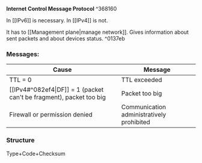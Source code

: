 **Internet Control Message Protocol** ^368160

In [[IPv6]] is necessary. In [[IPv4]] is not.

It has to [[Management plane|manage network]]. Gives information about sent packets and about devices status.   ^0137eb

### Messages:

| Cause                                                               | Message                                   |
| ------------------------------------------------------------------- | ----------------------------------------- |
| TTL = 0                                                             | TTL exceeded                              |
| [[IPv4#^082ef4\|DF]] = 1 (packet can't be fragment), packet too big | Packet too big                            |
| Firewall or permission denied                                       | Communication administratively prohibited |

### Structure
Type+Code+Checksum

